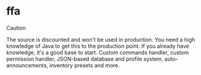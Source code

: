 # ffa
> [!CAUTION]
> The source is discounted and won't be used in production. You need a high knowledge of Java to get this to the production point. If you already have knowledge, it's a good base to start. Custom commands handler, custom permission handler, JSON-based database and profile system, auto-announcements, inventory presets and more.
